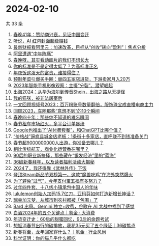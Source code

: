 # 2024-02-10

共 33 条

<!-- BEGIN 36KR -->
<!-- 最后更新时间 2024-02-10 13:03:14 +0800 -->
1. [春晚41年：赞助商兴衰，见证中国变迁](https://36kr.com/p/2640795576434945)
1. [听说，AI 红包封面超级赚钱](https://36kr.com/p/2641001191768327)
1. [最新财报看阿里云：加速改革，目标从“创收”转向“盈利”｜焦点分析](https://36kr.com/p/2641251715693699)
1. [阿里遭遇“中年阵痛”](https://36kr.com/p/2640594423500040)
1. [春晚呀，其实看动画片的我们不想长大](https://36kr.com/p/2641580587565317)
1. [你的标准是不是定得太低了？为高标准正名](https://36kr.com/p/2591068212230788)
1. [年夜饭这泼天的富贵，谁接得住？](https://36kr.com/p/2640708494048389)
1. [预制年菜引爆买手圈：替四五家店进货，下游卖家月入20万](https://36kr.com/p/2640776028503173)
1. [2023年智能手机影像观察：主摄“分裂”、潜望崛起](https://36kr.com/p/2641095397409025)
1. [出海2024：从华为海尔到传音Shein，出海之路从无捷径](https://36kr.com/p/2640608137776384)
1. [我的猫咪，被非法屠宰后](https://36kr.com/p/2638210053684356)
1. [一文回顾视频号2023：百万粉账号数量翻倍，服饰珠宝成直播电商主力](https://36kr.com/p/2640767220137095)
1. [回顾2023，车圈那些“意想不到”的10个瞬间](https://36kr.com/p/2640643789143171)
1. [春晚四十年：那些你不知道的难忘瞬间](https://36kr.com/p/2639571245924615)
1. [春节租车市场红火，多平台订单暴涨](https://36kr.com/p/2639630318797064)
1. [Google也推出了“AI付费套餐”，和ChatGPT比哪个值？](https://36kr.com/p/2639885359579396)
1. [“价格战”逼疯县城金店老板：1条街十多家店，直呼赚不到钱准备关门](https://36kr.com/p/2639692022939913)
1. [春节超9000000000人出游，你准备去哪儿？](https://36kr.com/p/2639669691498760)
1. [相比传统航天，商业化运营香在哪里？](https://36kr.com/p/2639644898115846)
1. [90后的职业新抉择，那些藏在“银发经济”里的“蓝海”](https://36kr.com/p/2639832293129353)
1. [36碳新春拜年，以及读者福利活动大揭秘](https://36kr.com/p/2639918765490440)
1. [2024了，我还得靠《武林外传》下饭](https://36kr.com/p/2639918909389953)
1. [登顶Steam新品节双榜第一，这款“魔兽吃鸡”在海外突然爆火](https://36kr.com/p/2639724909575298)
1. [为了避免“过气”，今年支付宝五福有多努力？](https://36kr.com/p/2639827504991491)
1. [过年四件套，十八线小镇承包中国人的年味](https://36kr.com/p/2639874713207044)
1. [lululemon创始人加码15.7亿刀，亚玛芬如何打造新增长神话？](https://36kr.com/p/2639791877979272)
1. [瑞幸加元梦，从城市到农村都被「包围」了](https://36kr.com/p/2639930062994564)
1. [Bard 出局、Gemini 独立+收费，谷歌在 AI 大战中找到了感觉](https://36kr.com/p/2639999982582912)
1. [白酒2024年的五个关键点｜氪金 · 大消费](https://36kr.com/p/2640570288962696)
1. [年货变迁史：60后的甜蜜回忆，90后的命题考试](https://36kr.com/p/2640500540588293)
1. [想抵消春节出行的碳排放，我花35元买了五个绿证｜36碳焦点](https://36kr.com/p/2638024539569280)
1. [新春将至，龙年回家穿什么？｜氪金 · 行业风尚](https://36kr.com/p/2640563928693897)
1. [科学证明：你的猫几乎什么都吃](https://36kr.com/p/2577331924674184)
<!-- END 36KR -->